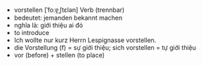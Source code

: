 - vorstellen	[ˈfoːɐ̯ˌʃtɛlən]	Verb (trennbar)	
- bedeutet: jemanden bekannt machen
- nghĩa là: giới thiệu ai đó
- to introduce
- Ich wollte nur kurz Herrn Lespignasse vorstellen.
- die Vorstellung (f) = sự giới thiệu; sich vorstellen = tự giới thiệu
- vor (before) + stellen (to place)